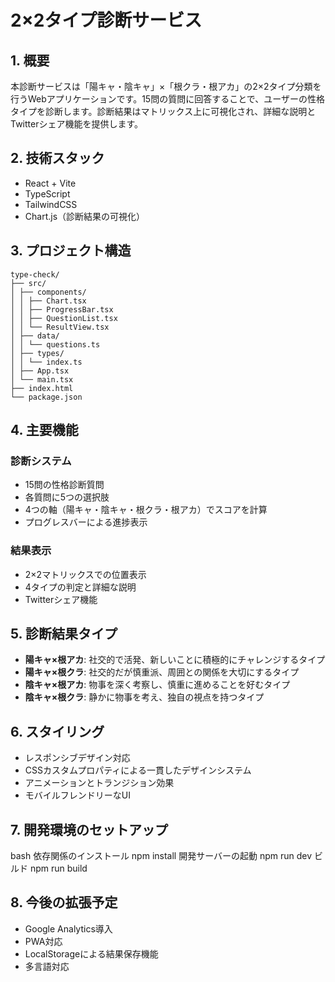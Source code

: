 # 2×2タイプ診断サービス

## 1. 概要
本診断サービスは「陽キャ・陰キャ」×「根クラ・根アカ」の2×2タイプ分類を行うWebアプリケーションです。15問の質問に回答することで、ユーザーの性格タイプを診断します。診断結果はマトリックス上に可視化され、詳細な説明とTwitterシェア機能を提供します。

## 2. 技術スタック
- React + Vite
- TypeScript
- TailwindCSS
- Chart.js（診断結果の可視化）

## 3. プロジェクト構造
```
type-check/
├── src/
│ ├── components/
│ │ ├── Chart.tsx
│ │ ├── ProgressBar.tsx
│ │ ├── QuestionList.tsx
│ │ └── ResultView.tsx
│ ├── data/
│ │ └── questions.ts
│ ├── types/
│ │ └── index.ts
│ ├── App.tsx
│ └── main.tsx
├── index.html
└── package.json
```

## 4. 主要機能
### 診断システム
- 15問の性格診断質問
- 各質問に5つの選択肢
- 4つの軸（陽キャ・陰キャ・根クラ・根アカ）でスコアを計算
- プログレスバーによる進捗表示

### 結果表示
- 2×2マトリックスでの位置表示
- 4タイプの判定と詳細な説明
- Twitterシェア機能

## 5. 診断結果タイプ
- **陽キャ×根アカ**: 社交的で活発、新しいことに積極的にチャレンジするタイプ
- **陽キャ×根クラ**: 社交的だが慎重派、周囲との関係を大切にするタイプ
- **陰キャ×根アカ**: 物事を深く考察し、慎重に進めることを好むタイプ
- **陰キャ×根クラ**: 静かに物事を考え、独自の視点を持つタイプ

## 6. スタイリング
- レスポンシブデザイン対応
- CSSカスタムプロパティによる一貫したデザインシステム
- アニメーションとトランジション効果
- モバイルフレンドリーなUI

## 7. 開発環境のセットアップ
bash
依存関係のインストール
npm install
開発サーバーの起動
npm run dev
ビルド
npm run build


## 8. 今後の拡張予定
- Google Analytics導入
- PWA対応
- LocalStorageによる結果保存機能
- 多言語対応